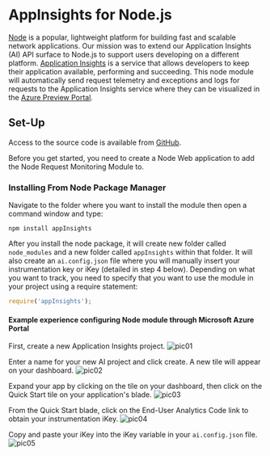 ﻿# AppInsights for Node.js

[Node](http://nodejs.org/) is a popular, lightweight platform for building fast and scalable network applications. Our mission was to extend our Application Insights (AI) API surface to Node.js to support users developing on a different platform. 
[Application Insights](http://msdn.microsoft.com/en-us/library/dn481095.aspx) is a service that allows developers to keep their application available, performing and succeeding. This node module will automatically send
request telemetry and exceptions and logs for requests to the Application Insights service where they can be visualized in the [Azure Preview Portal](https://portal.azure.com/). 

## Set-Up
Access to the source code is available from [GitHub](https://github.com/Microsoft/AppInsights-node.js). 

Before you get started, you need to create a Node Web application to add the Node Request Monitoring Module to. 
 
### Installing From Node Package Manager

Navigate to the folder where you want to install the module then open a command window and type: 

    npm install appInsights

After you install the node package, it will create new folder called `node_modules` and a new folder called `appInsights` within that folder. 
It will also create an `ai.config.json` file where you will manually insert your instrumentation key or iKey (detailed in step 4 below).
Depending on what you want to track, you need to specify that you want to use the module in your project using a require statement:

```javascript
require('appInsights');
```

#### Example experience configuring Node module through Microsoft Azure Portal
First, create a new Application Insights project.
![pic01](https://cloud.githubusercontent.com/assets/8000269/3817787/705b0a56-1cdb-11e4-9d29-7102cbc28984.png)

Enter a name for your new AI project and click create. A new tile will appear on your dashboard.
![pic02](https://cloud.githubusercontent.com/assets/8000269/3817839/f99e1830-1cdb-11e4-9082-0bb6fdb9e25a.png)

Expand your app by clicking on the tile on your dashboard, then click on the Quick Start tile on your application's blade. 
![pic03](https://cloud.githubusercontent.com/assets/8000269/3818177/e3455992-1cde-11e4-88e2-2606aa36d3fe.png)

From the Quick Start blade, click on the End-User Analytics Code link to obtain your instrumentation iKey.
![pic04](https://cloud.githubusercontent.com/assets/8000269/3818209/33589d90-1cdf-11e4-97d7-84b913250ce8.png)

Copy and paste your iKey into the iKey variable in your `ai.config.json` file. 
![pic05](https://cloud.githubusercontent.com/assets/8000269/3818833/a0c94424-1ce4-11e4-8ea1-67e48ee1db4c.png)

